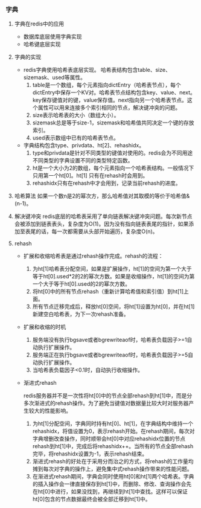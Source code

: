 ### 字典
1. 字典在redis中的应用

   - 数据库底层使用字典实现
   - 哈希键底层实现

2. 字典的实现

   - redis字典使用哈希表底层实现。 哈希表结构包含table、size、sizemask、used等属性。
     1. table是一个数组，每个元素指向dictEntry（哈希表节点），每个dictEntry中保存一个KV对。哈希表节点结构包含key、value、next。key保存键值对的键，value保存值。next指向另一个哈希表节点。这个属性可以用来连接多个索引相同的节点，解决键冲突的问题。
     2. size表示哈希表的大小（数组大小）。
     3. sizemask总是等于size-1，sizemask和哈希值共同决定一个键的存放索引。
     4. used表示数组中已有的哈希表节点。
   - 字典结构包含type、privdata、ht[2]、rehashidx。
     1. type和privdata是针对不同类型的键值对使用的。redis会为不同用途不同类型的字典设置不同的类型特定函数。
     2. ht是一个大小为2的数组，每个元素指向一个哈希表结构。一般情况下只用第一个ht[0]。ht[1]  只有在rehash时会用到。
     3. rehashidx只有在rehash中才会用到，记录当前rehash的进度。

3. 哈希算法
   如果一个数n是2的幂次方，那么哈希值对其取模的等价于哈希值&(n-1)。

4. 解决键冲突
   redis底层的哈希表采用了单向链表解决键冲突问题。每次新节点会被添加到链表表头，复杂度为O(1)。因为没有指向链表表尾的指针，如果添加至表尾的话，每一次都需要从头部开始遍历，复杂度O(n)。

5. rehash

   - 扩展和收缩哈希表是通过rehash操作完成。rehash的流程：

     1. 为ht[1]哈希表分配空间，如果是扩展操作，ht[1]的空间为第一个大于等于ht[0].used*2的2的幂次方数。如果是收缩操作，ht[1]的空间为第一个大于等于ht[0].used的2的幂次方数。
     2. 将ht[0]中的所有节点rehash（重新计算哈希值和索引值）到ht[1]上面。
     3. 所有节点迁移完成后，释放ht[0]空间，将ht[1]设置为ht[0]，并在ht[1]新建空白哈希表，为下一次rehash准备。

   - 扩展和收缩的时机

     1. 服务端没有执行bgsave或者bgrewriteaof时，哈希表负载因子>=1自动执行扩展操作。
     2. 服务端正在执行bgsave或者bgrewriteaof时，哈希表负载因子>=5自动执行扩展操作。
     3. 当哈希表负载因子<0.1时，自动执行收缩操作。

   - 渐进式rehash

     redis服务器并不是一次性将ht[0]中的节点全部rehash到ht[1]中，而是分多次渐进式的rehash操作。为了避免当键值对数据量比较大时对服务器产生较大的性能影响。

     1. 为ht[1]分配空间，字典同时持有ht[0]、ht[1]，在字典结构中维持一个rehashidx，将值设置为0，表示rehash开始。在rehash期间，每次对字典增删改查操作，同时顺带会ht[0]中对应rehashidx位置的节点rehash到ht[1]中，完成后将rehashidx++。当所有的节点全部rehash完毕，将rehashidx设置为-1，表示rehash结束。
     2. 渐进式rehash的好处在于采用分而治之的方式，将rehash的工作量均摊到每次对字典的操作上，避免集中式rehash操作带来的性能问题。
     3. 在渐进式rehash期间，字典会同时使用ht[0]和ht[1]两个哈希表。字典的插入操作会一律直接保存到ht[1]中，而删除、修改、查询操作会先在ht[0]中进行，如果没找到，再继续到ht[1]中查找。这样可以保证ht[0]包含的节点数据最终会被全部迁移到ht[1]中。